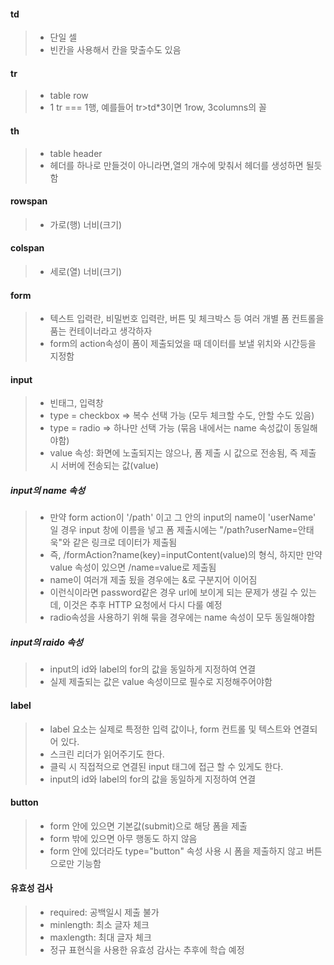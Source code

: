 #### td

> - 단일 셀
> - 빈칸을 사용해서 칸을 맞출수도 있음

#### tr

> - table row
> - 1 tr === 1행, 예를들어 tr>td\*3이면 1row, 3columns의 꼴

#### th

> - table header
> - 헤더를 하나로 만들것이 아니라면,열의 개수에 맞춰서 헤더를 생성하면 될듯함

#### rowspan

> - 가로(행) 너비(크기)

#### colspan

> - 세로(열) 너비(크기)

#### form

> - 텍스트 입력란, 비밀번호 입력란, 버튼 및 체크박스 등 여러 개별 폼 컨트롤을 품는 컨테이너라고 생각하자
> - form의 action속성이 폼이 제출되었을 때 데이터를 보낼 위치와 시간등을 지정함

#### input

> - 빈태그, 입력창
> - type = checkbox => 복수 선택 가능 (모두 체크할 수도, 안할 수도 있음)
> - type = radio => 하나만 선택 가능 (묶음 내에서는 name 속성값이 동일해야함)
> - value 속성: 화면에 노출되지는 않으나, 폼 제출 시 값으로 전송됨, 즉 제출 시 서버에 전송되는 값(value)

##### input의 name 속성

> - 만약 form action이 '/path' 이고 그 안의 input의 name이 'userName' 일 경우 input 창에 이름을 넣고 폼 제출시에는 "/path?userName=안태욱"와 같은 링크로 데이터가 제출됨
> - 즉, /formAction?name(key)=inputContent(value)의 형식, 하지만 만약 value 속성이 있으면 /name=value로 제출됨
> - name이 여러개 제출 됬을 경우에는 &로 구분지어 이어짐
> - 이런식이라면 password같은 경우 url에 보이게 되는 문제가 생길 수 있는데, 이것은 추후 HTTP 요청에서 다시 다룰 예정
> - radio속성을 사용하기 위해 묶을 경우에는 name 속성이 모두 동일해야함

##### input의 raido 속성

> - input의 id와 label의 for의 값을 동일하게 지정하여 연결
> - 실제 제출되는 값은 value 속성이므로 필수로 지정해주어야함

#### label

> - label 요소는 실제로 특정한 입력 값이나, form 컨트롤 및 텍스트와 연결되어 있다.
> - 스크린 리더가 읽어주기도 한다.
> - 클릭 시 직접적으로 연결된 input 태그에 접근 할 수 있게도 한다.
> - input의 id와 label의 for의 값을 동일하게 지정하여 연결

#### button

> - form 안에 있으면 기본값(submit)으로 해당 폼을 제출
> - form 밖에 있으면 아무 행동도 하지 않음
> - form 안에 있더라도 type="button" 속성 사용 시 폼을 제출하지 않고 버튼으로만 기능함

#### 유효성 검사

> - required: 공백일시 제출 불가
> - minlength: 최소 글자 체크
> - maxlength: 최대 글자 체크
> - 정규 표현식을 사용한 유효성 감사는 추후에 학습 예정
